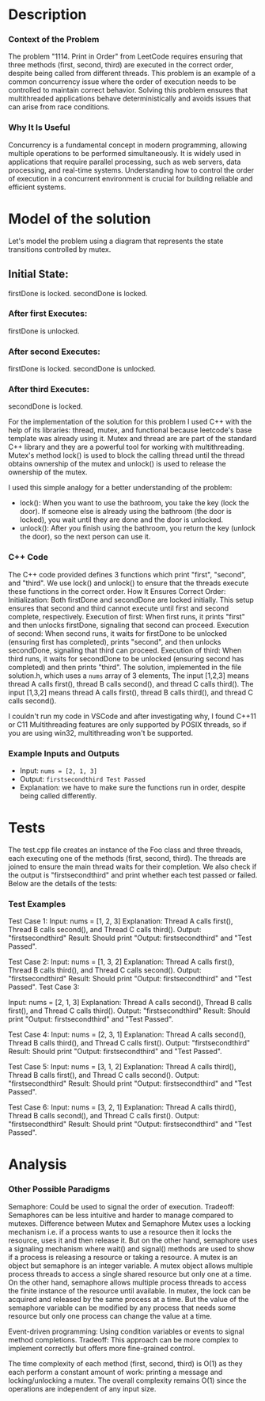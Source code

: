 # Description
### Context of the Problem
The problem "1114. Print in Order" from LeetCode requires ensuring that three methods (first, second, third) are executed in the correct order, despite being called from different threads. This problem is an example of a common concurrency issue where the order of execution needs to be controlled to maintain correct behavior. Solving this problem ensures that multithreaded applications behave deterministically and avoids issues that can arise from race conditions.

### Why It Is Useful
Concurrency is a fundamental concept in modern programming, allowing multiple operations to be performed simultaneously. It is widely used in applications that require parallel processing, such as web servers, data processing, and real-time systems. Understanding how to control the order of execution in a concurrent environment is crucial for building reliable and efficient systems.

# Model of the solution
Let's model the problem using a diagram that represents the state transitions controlled by mutex.
## Initial State:
firstDone is locked.
secondDone is locked.

### After first Executes:
firstDone is unlocked.

### After second Executes:
firstDone is locked.
secondDone is unlocked.

### After third Executes:
secondDone is locked.

For the implementation of the solution for this problem I used C++ with the help of its libraries: thread, mutex, and functional because leetcode's base template was already using it. 
Mutex and thread are are part of the standard C++ library and they are a powerful tool for working with multithreading. Mutex's method lock() is used to block the calling thread until the thread obtains ownership of the mutex and unlock() is used to release the ownership of the mutex.

I used this simple analogy for a better understanding of the problem: 
- lock(): When you want to use the bathroom, you take the key (lock the door). If someone else is already using the bathroom (the door is locked), you wait until they are done and the door is unlocked.
- unlock(): After you finish using the bathroom, you return the key (unlock the door), so the next person can use it.

### C++ Code
The C++ code provided defines 3 functions which print "first", "second", and "third". We use lock() and unlock() to ensure that the threads execute these functions in the correct order.
How It Ensures Correct Order:
Initialization: Both firstDone and secondDone are locked initially. This setup ensures that second and third cannot execute until first and second complete, respectively.
Execution of first: When first runs, it prints "first" and then unlocks firstDone, signaling that second can proceed.
Execution of second: When second runs, it waits for firstDone to be unlocked (ensuring first has completed), prints "second", and then unlocks secondDone, signaling that third can proceed.
Execution of third: When third runs, it waits for secondDone to be unlocked (ensuring second has completed) and then prints "third".
The solution, implemented in the file solution.h, which uses a `nums` array of 3 elements, The input [1,2,3] means thread A calls first(), thread B calls second(), and thread C calls third(). The input [1,3,2] means thread A calls first(), thread B calls third(), and thread C calls second(). 

I couldn't run my code in VSCode and after investigating why, I found C++11 or C11 Multithreading features are only supported by POSIX threads, so if you are using win32, multithreading won't be supported.

### Example Inputs and Outputs
- Input: `nums = [2, 1, 3]`
- Output: `firstsecondthird Test Passed`
- Explanation: we have to make sure the functions run in order, despite being called differently.

# Tests
The test.cpp file creates an instance of the Foo class and three threads, each executing one of the methods (first, second, third). The threads are joined to ensure the main thread waits for their completion. We also check if the output is "firstsecondthird" and print whether each test passed or failed. Below are the details of the tests:

### Test Examples
Test Case 1:
Input: nums = [1, 2, 3]
Explanation: Thread A calls first(), Thread B calls second(), and Thread C calls third().
Output: "firstsecondthird"
Result: Should print "Output: firstsecondthird" and "Test Passed".

Test Case 2:
Input: nums = [1, 3, 2]
Explanation: Thread A calls first(), Thread B calls third(), and Thread C calls second().
Output: "firstsecondthird"
Result: Should print "Output: firstsecondthird" and "Test Passed".
Test Case 3:

Input: nums = [2, 1, 3]
Explanation: Thread A calls second(), Thread B calls first(), and Thread C calls third().
Output: "firstsecondthird"
Result: Should print "Output: firstsecondthird" and "Test Passed".

Test Case 4:
Input: nums = [2, 3, 1]
Explanation: Thread A calls second(), Thread B calls third(), and Thread C calls first().
Output: "firstsecondthird"
Result: Should print "Output: firstsecondthird" and "Test Passed".

Test Case 5:
Input: nums = [3, 1, 2]
Explanation: Thread A calls third(), Thread B calls first(), and Thread C calls second().
Output: "firstsecondthird"
Result: Should print "Output: firstsecondthird" and "Test Passed".

Test Case 6:
Input: nums = [3, 2, 1]
Explanation: Thread A calls third(), Thread B calls second(), and Thread C calls first().
Output: "firstsecondthird"
Result: Should print "Output: firstsecondthird" and "Test Passed".

# Analysis
### Other Possible Paradigms
Semaphore:
Could be used to signal the order of execution.
Tradeoff: Semaphores can be less intuitive and harder to manage compared to mutexes.
Difference between Mutex and Semaphore
Mutex uses a locking mechanism i.e. if a process wants to use a resource then it locks the resource, uses it and then release it. But on the other hand, semaphore uses a signaling mechanism where wait() and signal() methods are used to show if a process is releasing a resource or taking a resource.
A mutex is an object but semaphore is an integer variable.
A mutex object allows multiple process threads to access a single shared resource but only one at a time. On the other hand, semaphore allows multiple process threads to access the finite instance of the resource until available.
In mutex, the lock can be acquired and released by the same process at a time. But the value of the semaphore variable can be modified by any process that needs some resource but only one process can change the value at a time.

Event-driven programming:
Using condition variables or events to signal method completions.
Tradeoff: This approach can be more complex to implement correctly but offers more fine-grained control.

The time complexity of each method (first, second, third) is O(1) as they each perform a constant amount of work: printing a message and locking/unlocking a mutex. The overall complexity remains O(1) since the operations are independent of any input size.
